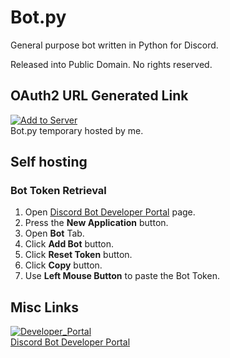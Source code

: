 # Bot.py
General purpose bot written in Python for Discord.  

Released into Public Domain. No rights reserved.
## OAuth2 URL Generated Link
[![Add to Server](https://user-images.githubusercontent.com/21064622/199047687-7375bec1-d560-44e9-a094-08022739e46a.png)](https://discord.com/api/oauth2/authorize?client_id=1034842957410484345&permissions=0&scope=bot)  
Bot.py temporary hosted by me. 

## Self hosting
### Bot Token Retrieval
1. Open [Discord Bot Developer Portal](https://discord.com/developers/applications) page.
2. Press the **New Application** button. 
3. Open **Bot** Tab.
4. Click **Add Bot** button.
5. Click **Reset Token** button.
6. Click **Copy** button.
7. Use **Left Mouse Button** to paste the Bot Token. 

## Misc Links
[![Developer_Portal](https://user-images.githubusercontent.com/21064622/199046604-c4221e9f-11e5-4f07-8526-fe8e2245a8b0.png)  
Discord Bot Developer Portal](https://discord.com/developers/applications)
